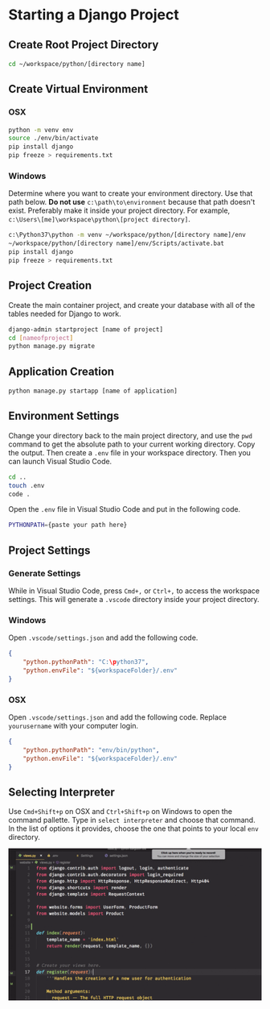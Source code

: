 # Starting a Django Project

## Create Root Project Directory

```sh
cd ~/workspace/python/[directory name]
```

## Create Virtual Environment

### OSX

```sh
python -m venv env
source ./env/bin/activate
pip install django
pip freeze > requirements.txt
```

### Windows

Determine where you want to create your environment directory. Use that path below. **Do not use** `c:\path\to\environment` because that path doesn't exist. Preferably make it inside your project directory. For example, `c:\Users\[me]\workspace\python\[project directory]`.

```sh
c:\Python37\python -m venv ~/workspace/python/[directory name]/env
~/workspace/python/[directory name]/env/Scripts/activate.bat
pip install django
pip freeze > requirements.txt
```

## Project Creation

Create the main container project, and create your database with all of the tables needed for Django to work.

```sh
django-admin startproject [name of project]
cd [nameofproject]
python manage.py migrate
```

## Application Creation

```sh
python manage.py startapp [name of application]
```

## Environment Settings

Change your directory back to the main project directory, and use the `pwd` command to get the absolute path to your current working directory. Copy the output. Then create a `.env` file in your workspace directory. Then you can launch Visual Studio Code.

```sh
cd ..
touch .env
code .
```

Open the `.env` file in Visual Studio Code and put in the following code.

```sh
PYTHONPATH={paste your path here}
```

## Project Settings

### Generate Settings

While in Visual Studio Code, press `Cmd+,` or `Ctrl+,` to access the workspace settings. This will generate a `.vscode` directory inside your project directory.

### Windows

Open `.vscode/settings.json` and add the following code.

```json
{
    "python.pythonPath": "C:\python37",
    "python.envFile": "${workspaceFolder}/.env"
}
```

### OSX

Open `.vscode/settings.json` and add the following code. Replace `yourusername` with your computer login.

```json
{
    "python.pythonPath": "env/bin/python",
    "python.envFile": "${workspaceFolder}/.env"
}
```

## Selecting Interpreter

Use `Cmd+Shift+p` on OSX and `Ctrl+Shift+p` on Windows to open the command pallette. Type in `select interpreter` and choose that command. In the list of options it provides, choose the one that points to your local `env` directory.

![select python interpreter](./images/select-interpreter.gif)
